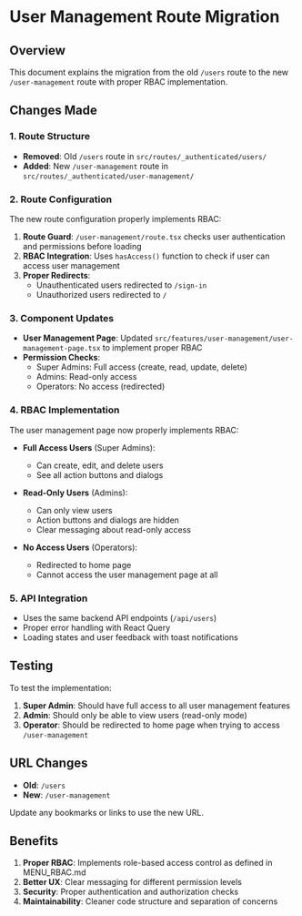 # User Management Route Migration

## Overview
This document explains the migration from the old `/users` route to the new `/user-management` route with proper RBAC implementation.

## Changes Made

### 1. Route Structure
- **Removed**: Old `/users` route in `src/routes/_authenticated/users/`
- **Added**: New `/user-management` route in `src/routes/_authenticated/user-management/`

### 2. Route Configuration
The new route configuration properly implements RBAC:

1. **Route Guard**: `/user-management/route.tsx` checks user authentication and permissions before loading
2. **RBAC Integration**: Uses `hasAccess()` function to check if user can access user management
3. **Proper Redirects**: 
   - Unauthenticated users redirected to `/sign-in`
   - Unauthorized users redirected to `/`

### 3. Component Updates
- **User Management Page**: Updated `src/features/user-management/user-management-page.tsx` to implement proper RBAC
- **Permission Checks**: 
  - Super Admins: Full access (create, read, update, delete)
  - Admins: Read-only access
  - Operators: No access (redirected)

### 4. RBAC Implementation
The user management page now properly implements RBAC:

- **Full Access Users** (Super Admins):
  - Can create, edit, and delete users
  - See all action buttons and dialogs

- **Read-Only Users** (Admins):
  - Can only view users
  - Action buttons and dialogs are hidden
  - Clear messaging about read-only access

- **No Access Users** (Operators):
  - Redirected to home page
  - Cannot access the user management page at all

### 5. API Integration
- Uses the same backend API endpoints (`/api/users`)
- Proper error handling with React Query
- Loading states and user feedback with toast notifications

## Testing
To test the implementation:

1. **Super Admin**: Should have full access to all user management features
2. **Admin**: Should only be able to view users (read-only mode)
3. **Operator**: Should be redirected to home page when trying to access `/user-management`

## URL Changes
- **Old**: `/users` 
- **New**: `/user-management`

Update any bookmarks or links to use the new URL.

## Benefits
1. **Proper RBAC**: Implements role-based access control as defined in MENU_RBAC.md
2. **Better UX**: Clear messaging for different permission levels
3. **Security**: Proper authentication and authorization checks
4. **Maintainability**: Cleaner code structure and separation of concerns